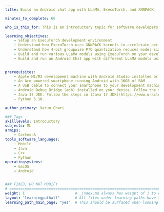 ```yaml
---
title: Build an Android chat app with LLaMA, ExecuTorch, and XNNPACK 

minutes_to_complete: 60

who_is_this_for: This is an introductory topic for software developers interested in learning how to build an Android chat app with LLaMA and ExecuTorch.

learning_objectives: 
    - Setup an ExecuTorch development environment
    - Understand how ExecuTorch uses XNNPACK kernels to accelerate performance on Arm based platforms
    - Understand how 4-bit groupwise PTQ quantization reduces model size without significantly sacrificing model accuracy
    - Build and run various LLaMA models using ExecuTorch on your development machine
    - Build and run an Android Chat app with different LLaMA models using ExecuTorch on an Arm based smartphone
    

prerequisites:
    - Apple M1/M2 development machine with Android Studio installed or a Linux machine with at least 16GB of RAM
    - An Arm powered smartphone running Android with 16GB of RAM
    - A USB cable to connect your smartphone to your development machine
    - Android Debug Bridge (adb) installed on your device. Follow the steps in [adb](https://developer.android.com/tools/adb)  to install Android SDK Platform Tools. The adb tool is included in this package.
    - Java 17 JDK. Follow the steps in [Java 17 JDK](https://www.oracle.com/java/technologies/javase/jdk17-archive-downloads.html) to download and install JDK for host.
    - Python 3.10.

author_primary: Varun Chari

### Tags
skilllevels: Introductory
subjects: ML
armips:
    - Cortex-A
tools_software_languages:
    - Mobile
    - Java
    - C++
    - Python
operatingsystems:
    - macOS
    - Android


### FIXED, DO NOT MODIFY
# ================================================================================
weight: 1                       # _index.md always has weight of 1 to order correctly
layout: "learningpathall"       # All files under learning paths have this same wrapper
learning_path_main_page: "yes"  # This should be surfaced when looking for related content. Only set for _index.md of learning path content.
---
```

